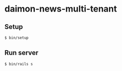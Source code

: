 # daimon-news-multi-tenant

## Setup

``` sh
$ bin/setup
```

## Run server

``` sh
$ bin/rails s
```
